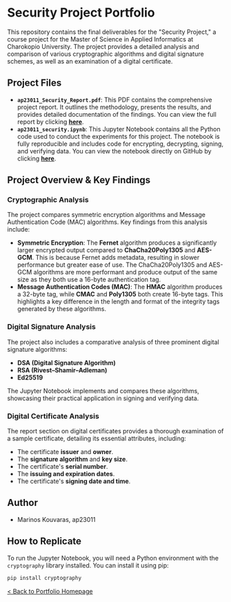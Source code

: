 # Security Project Portfolio

This repository contains the final deliverables for the "Security Project," a course project for the Master of Science in Applied Informatics at Charokopio University. The project provides a detailed analysis and comparison of various cryptographic algorithms and digital signature schemes, as well as an examination of a digital certificate.

## Project Files

* **`ap23011_Security_Report.pdf`**: This PDF contains the comprehensive project report. It outlines the methodology, presents the results, and provides detailed documentation of the findings. You can view the full report by clicking **[here](ap23011_Security_Report.pdf)**.
* **`ap23011_security.ipynb`**: This Jupyter Notebook contains all the Python code used to conduct the experiments for this project. The notebook is fully reproducible and includes code for encrypting, decrypting, signing, and verifying data. You can view the notebook directly on GitHub by clicking **[here](ap23011_security.ipynb)**.

## Project Overview & Key Findings

### Cryptographic Analysis

The project compares symmetric encryption algorithms and Message Authentication Code (MAC) algorithms. Key findings from this analysis include:

* **Symmetric Encryption**: The **Fernet** algorithm produces a significantly larger encrypted output compared to **ChaCha20Poly1305** and **AES-GCM**. This is because Fernet adds metadata, resulting in slower performance but greater ease of use. The ChaCha20Poly1305 and AES-GCM algorithms are more performant and produce output of the same size as they both use a 16-byte authentication tag.
* **Message Authentication Codes (MAC)**: The **HMAC** algorithm produces a 32-byte tag, while **CMAC** and **Poly1305** both create 16-byte tags. This highlights a key difference in the length and format of the integrity tags generated by these algorithms.

### Digital Signature Analysis

The project also includes a comparative analysis of three prominent digital signature algorithms:

* **DSA (Digital Signature Algorithm)**
* **RSA (Rivest–Shamir–Adleman)**
* **Ed25519**

The Jupyter Notebook implements and compares these algorithms, showcasing their practical application in signing and verifying data.

### Digital Certificate Analysis

The report section on digital certificates provides a thorough examination of a sample certificate, detailing its essential attributes, including:

* The certificate **issuer** and **owner**.
* The **signature algorithm** and **key size**.
* The certificate's **serial number**.
* The **issuing and expiration dates**.
* The certificate's **signing date and time**.

## Author

* Marinos Kouvaras, ap23011

## How to Replicate

To run the Jupyter Notebook, you will need a Python environment with the `cryptography` library installed. You can install it using pip:

```bash
pip install cryptography
```

[< Back to Portfolio Homepage](../index.md)
